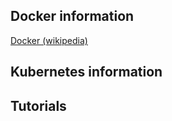 ## Docker information
<a href = "https://en.wikipedia.org/wiki/Docker_(software)">Docker (wikipedia)</a>

## Kubernetes information


## Tutorials
